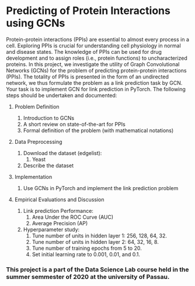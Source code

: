 # Predicting of Protein Interactions using GCNs

Protein-protein interactions (PPIs) are essential to almost every process in a cell. Exploring PPIs is
crucial for understanding cell physiology in normal and disease states. The knowledge of PPIs can be
used for drug development and to assign roles (i.e., protein functions) to uncharacterized proteins. In
this project, we investigate the utility of Graph Convolutional Networks (GCNs) for the problem
of predicting protein-protein interactions (PPIs). The totality of PPIs is presented in the form of an
undirected network, we thus formulate the problem as a link prediction task by GCN. Your task is
to implement GCN for link prediction in PyTorch. The following steps should be undertaken and
documented:

1. Problem Definition
   1. Introduction to GCNs
   2. A short review on state-of-the-art for PPIs
   3. Formal definition of the problem (with mathematical notations)
   
2. Data Preprocessing
   1. Download the dataset (edgelist):
      1. Yeast
   2. Describe the dataset
   
3. Implementation
   1. Use GCNs in PyTorch and implement the link prediction problem
   
4. Empirical Evaluations and Discussion
   1. Link prediction Performance:
      1. Area Under the ROC Curve (AUC)
      2. Average Precision (AP)
   2. Hyperparameter study:
      1. Tune number of units in hidden layer 1: 256, 128, 64, 32.
      2. Tune number of units in hidden layer 2: 64, 32, 16, 8.
      3. Tune number of training epochs from 5 to 20.
      4. Set initial learning rate to 0.001, 0.01, and 0.1.
      
### This project is a part of the Data Science Lab course held in the summer semmester of 2020 at the university of Passau. 
